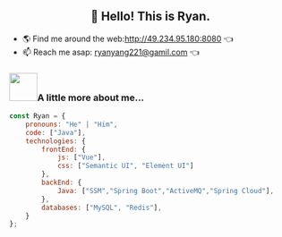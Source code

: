 <h2 align="center">👋 Hello! This is Ryan.</h2>

- 🌎 Find me around the web:http://49.234.95.180:8080  👈
- 📫 Reach me asap: ryanyang221@gamil.com  👈



### <img src="https://media.giphy.com/media/WUlplcMpOCEmTGBtBW/giphy.gif" width="50">A little more about me...  

```javascript
const Ryan = {
    pronouns: "He" | "Him",
    code: ["Java"],
    technologies: {
        frontEnd: {
            js: ["Vue"],
            css: ["Semantic UI", "Element UI"]
        },
        backEnd: {
            Java: ["SSM","Spring Boot","ActiveMQ","Spring Cloud"],
        },
        databases: ["MySQL", "Redis"],
    }
};
```
